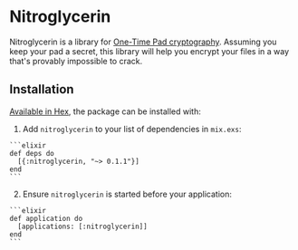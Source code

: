 # Nitroglycerin

Nitroglycerin is a library for [One-Time Pad cryptography](https://en.wikipedia.org/wiki/One-time_pad). Assuming you keep your pad a secret, this library will help you encrypt your files in a way that's provably impossible to crack.

## Installation

[Available in Hex](https://hex.pm/packages/nitroglycerin), the package can be installed with:

  1. Add `nitroglycerin` to your list of dependencies in `mix.exs`:

    ```elixir
    def deps do
      [{:nitroglycerin, "~> 0.1.1"}]
    end
    ```

  2. Ensure `nitroglycerin` is started before your application:

    ```elixir
    def application do
      [applications: [:nitroglycerin]]
    end
    ```

